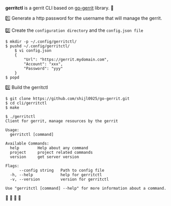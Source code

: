 **gerritctl** is a gerrit CLI based on [go-gerrit](https://github.com/shijl0925/go-gerrit) library. 🚀

:one: Generate a http password for the username that will manage the gerrit.

:two: Create the `configuration directory` and the `config.json file`
```
$ mkdir -p ~/.config/gerritctl/
$ pushd ~/.config/gerritctl/
    $ vi config.json 
    {
        "Url": "https://gerrit.mydomain.com",
        "Account": "xxx",
        "Password": "yyy"
    }
$ popd
```

:three: Build the gerritctl

```
$ git clone https://github.com/shijl0925/go-gerrit.git
$ cd cli/gerritctl
$ make
```

```
$ ./gerritctl
Client for gerrit, manage resources by the gerrit

Usage:
  gerritctl [command]

Available Commands:
  help        Help about any command
  project     project related commands
  version     get server version

Flags:
      --config string   Path to config file
  -h, --help            help for gerritctl
  -v, --version         version for gerritctl

Use "gerritctl [command] --help" for more information about a command.
```

:rocket: :rocket: :rocket: :rocket:

